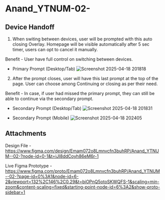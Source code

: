 # Anand_YTNUM-02-
<h2> Device Handoff </h2>

1. When switing between devices, user will be prompted with this auto closing Overlay.
Homepage will be visible automatically after 5 sec timer, users can opt to cancel it manually.

Benefit - User have full control on switching between devices.

- Primary Prompt (Desktop/Tab)
![Screenshot 2025-04-18 201818](https://github.com/user-attachments/assets/e5f1108d-8c90-4fb7-80aa-24f6f8400efa)

2. After the prompt closes, user will have this last prompt at the top of the page. User can choose among Continuing or closing as per their need.

Benefit - In case, if user had missed the primary prompt, they can still be able to continue via the secondary prompt. 

- Secondary Prompt (Desktop/Tab)
![Screenshot 2025-04-18 201831](https://github.com/user-attachments/assets/a3928c92-fd69-4fe6-a153-e56eabe1b5a1)

- Secondary Prompt (Mobile)
![Screenshot 2025-04-18 202405](https://github.com/user-attachments/assets/47806abb-8c09-4a6a-ad5e-933d84cb406c)


<h2> Attachments </h2>

Design File - https://www.figma.com/design/Emam072o8Lmnvcfn3buhRP/Anand_YTNUM--02-?node-id=0-1&t=iJI8ddCoyh86eM6r-1

Live Figma Prototype - https://www.figma.com/proto/Emam072o8Lmnvcfn3buhRP/Anand_YTNUM--02-?page-id=0%3A1&node-id=6-2&viewport=132%2C146%2C0.29&t=biOPnQ5otoSKWQFS-1&scaling=min-zoom&content-scaling=fixed&starting-point-node-id=6%3A2&show-proto-sidebar=1

